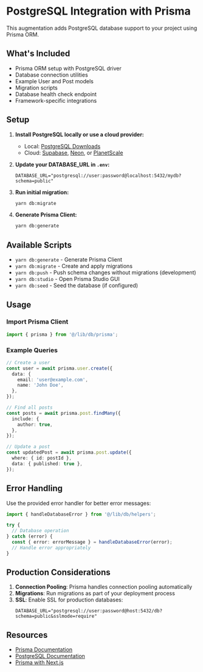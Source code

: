 # PostgreSQL Integration with Prisma

This augmentation adds PostgreSQL database support to your project using Prisma ORM.

## What's Included

- Prisma ORM setup with PostgreSQL driver
- Database connection utilities
- Example User and Post models
- Migration scripts
- Database health check endpoint
- Framework-specific integrations

## Setup

1. **Install PostgreSQL locally or use a cloud provider:**
   - Local: [PostgreSQL Downloads](https://www.postgresql.org/download/)
   - Cloud: [Supabase](https://supabase.com/), [Neon](https://neon.tech/), or [PlanetScale](https://planetscale.com/)

2. **Update your DATABASE_URL in `.env`:**
   ```env
   DATABASE_URL="postgresql://user:password@localhost:5432/mydb?schema=public"
   ```

3. **Run initial migration:**
   ```bash
   yarn db:migrate
   ```

4. **Generate Prisma Client:**
   ```bash
   yarn db:generate
   ```

## Available Scripts

- `yarn db:generate` - Generate Prisma Client
- `yarn db:migrate` - Create and apply migrations
- `yarn db:push` - Push schema changes without migrations (development)
- `yarn db:studio` - Open Prisma Studio GUI
- `yarn db:seed` - Seed the database (if configured)

## Usage

### Import Prisma Client

```typescript
import { prisma } from '@/lib/db/prisma';
```

### Example Queries

```typescript
// Create a user
const user = await prisma.user.create({
  data: {
    email: 'user@example.com',
    name: 'John Doe',
  },
});

// Find all posts
const posts = await prisma.post.findMany({
  include: {
    author: true,
  },
});

// Update a post
const updatedPost = await prisma.post.update({
  where: { id: postId },
  data: { published: true },
});
```

## Error Handling

Use the provided error handler for better error messages:

```typescript
import { handleDatabaseError } from '@/lib/db/helpers';

try {
  // Database operation
} catch (error) {
  const { error: errorMessage } = handleDatabaseError(error);
  // Handle error appropriately
}
```

## Production Considerations

1. **Connection Pooling**: Prisma handles connection pooling automatically
2. **Migrations**: Run migrations as part of your deployment process
3. **SSL**: Enable SSL for production databases:
   ```env
   DATABASE_URL="postgresql://user:password@host:5432/db?schema=public&sslmode=require"
   ```

## Resources

- [Prisma Documentation](https://www.prisma.io/docs)
- [PostgreSQL Documentation](https://www.postgresql.org/docs/)
- [Prisma with Next.js](https://www.prisma.io/docs/guides/database/using-prisma-with-nextjs)